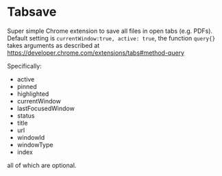 Tabsave
=======

Super simple Chrome extension to save all files in open tabs (e.g. PDFs). Default setting is <code>currentWindow:true, active: true</code>, the function <code>query{}</code> takes arguments as described at https://developer.chrome.com/extensions/tabs#method-query

Specifically:

* active
* pinned
* highlighted
* currentWindow
* lastFocusedWindow
* status
* title
* url
* windowId
* windowType
* index

all of which are optional.

